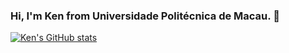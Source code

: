 ### Hi, I'm Ken from Universidade Politécnica de Macau. 👋

[![Ken's GitHub stats](https://github-readme-stats.vercel.app/api?username=ken0225)](https://github-readme-stats-git-masterrstaa-rickstaa.vercel.app)
